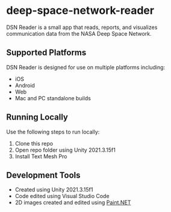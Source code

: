 # deep-space-network-reader
DSN Reader is a small app that reads, reports, and visualizes communication data from the NASA Deep Space Network.

## Supported Platforms
DSN Reader is designed for use on multiple platforms including:
- iOS
- Android
- Web
- Mac and PC standalone builds

## Running Locally
Use the following steps to run locally:
1. Clone this repo
2. Open repo folder using Unity 2021.3.15f1
3. Install Text Mesh Pro

## Development Tools
- Created using Unity 2021.3.15f1
- Code edited using Visual Studio Code
- 2D images created and edited using [Paint.NET](https://www.getpaint.net/)
